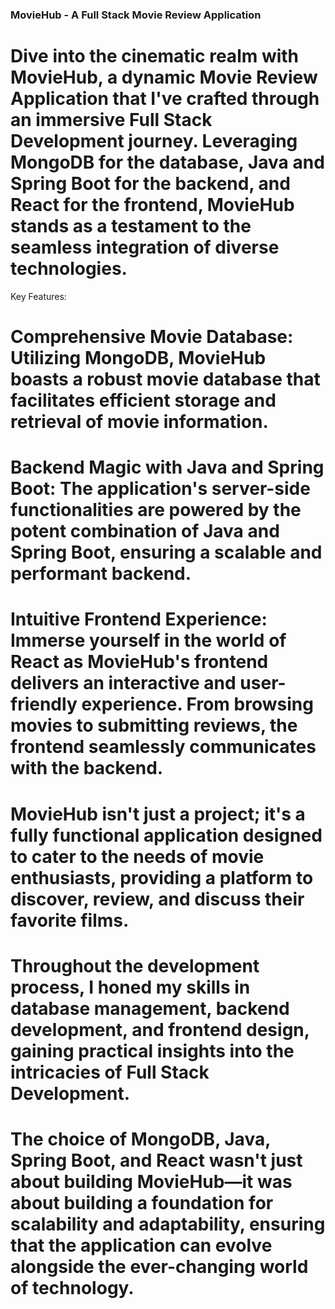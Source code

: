 ### MovieHub - A Full Stack Movie Review Application

# Dive into the cinematic realm with MovieHub, a dynamic Movie Review Application that I've crafted through an immersive Full Stack Development journey. Leveraging MongoDB for the database, Java and Spring Boot for the backend, and React for the frontend, MovieHub stands as a testament to the seamless integration of diverse technologies.

Key Features:

# Comprehensive Movie Database: Utilizing MongoDB, MovieHub boasts a robust movie database that facilitates efficient storage and retrieval of movie information.

# Backend Magic with Java and Spring Boot: The application's server-side functionalities are powered by the potent combination of Java and Spring Boot, ensuring a scalable and performant backend.

# Intuitive Frontend Experience: Immerse yourself in the world of React as MovieHub's frontend delivers an interactive and user-friendly experience. From browsing movies to submitting reviews, the frontend seamlessly communicates with the backend.

# MovieHub isn't just a project; it's a fully functional application designed to cater to the needs of movie enthusiasts, providing a platform to discover, review, and discuss their favorite films.

# Throughout the development process, I honed my skills in database management, backend development, and frontend design, gaining practical insights into the intricacies of Full Stack Development.

# The choice of MongoDB, Java, Spring Boot, and React wasn't just about building MovieHub—it was about building a foundation for scalability and adaptability, ensuring that the application can evolve alongside the ever-changing world of technology.

